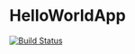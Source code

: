 # HelloWorldApp
[![Build Status](https://travis-ci.org/lynnik/HelloWorldApp.svg?branch=master)](https://travis-ci.org/lynnik/HelloWorldApp)
